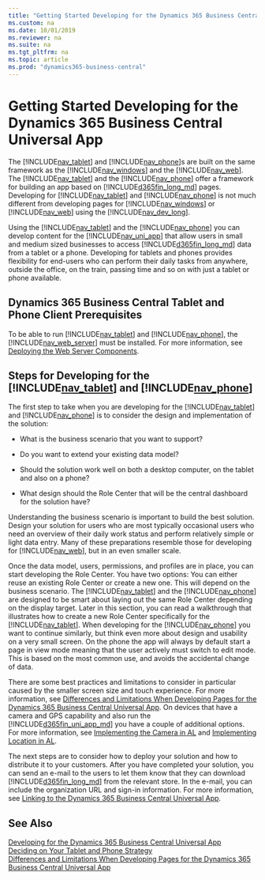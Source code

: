```yaml
---
title: "Getting Started Developing for the Dynamics 365 Business Central Universal App"
ms.custom: na
ms.date: 10/01/2019
ms.reviewer: na
ms.suite: na
ms.tgt_pltfrm: na
ms.topic: article
ms.prod: "dynamics365-business-central"
---
```

# Getting Started Developing for the Dynamics 365 Business Central Universal App
The [!INCLUDE[nav_tablet](includes/nav_tablet_md.md)] and [!INCLUDE[nav_phone](includes/nav_phone_md.md)]s are built on the same framework as the [!INCLUDE[nav_windows](includes/nav_windows_md.md)] and the [!INCLUDE[nav_web](includes/nav_web_md.md)]. The [!INCLUDE[nav_tablet](includes/nav_tablet_md.md)] and the [!INCLUDE[nav_phone](includes/nav_phone_md.md)] offer a framework for building an app based on [!INCLUDE[d365fin_long_md](includes/d365fin_long_md.md)]  pages. Developing for [!INCLUDE[nav_tablet](includes/nav_tablet_md.md)] and [!INCLUDE[nav_phone](includes/nav_phone_md.md)] is not much different from developing pages for [!INCLUDE[nav_windows](includes/nav_windows_md.md)] or [!INCLUDE[nav_web](includes/nav_web_md.md)] using the [!INCLUDE[nav_dev_long](includes/nav_dev_long_md.md)].  
  
 Using the [!INCLUDE[nav_tablet](includes/nav_tablet_md.md)] and the [!INCLUDE[nav_phone](includes/nav_phone_md.md)] you can develop content for the [!INCLUDE[nav_uni_app](includes/nav_uni_app_md.md)] that allow users in small and medium sized businesses to access [!INCLUDE[d365fin_long_md](includes/d365fin_long_md.md)]  data from a tablet or a phone. Developing for tablets and phones provides flexibility for end-users who can perform their daily tasks from anywhere, outside the office, on the train, passing time and so on with just a tablet or phone available.  
  
## Dynamics 365 Business Central Tablet and Phone Client Prerequisites  
 To be able to run [!INCLUDE[nav_tablet](includes/nav_tablet_md.md)] and [!INCLUDE[nav_phone](includes/nav_phone_md.md)], the [!INCLUDE[nav_web_server](includes/nav_web_server_md.md)] must be installed. For more information, see [Deploying the Web Server Components](../deployment/web-server-overview.md).  
  
## Steps for Developing for the [!INCLUDE[nav_tablet](includes/nav_tablet_md.md)] and [!INCLUDE[nav_phone](includes/nav_phone_md.md)]  
 The first step to take when you are developing for the [!INCLUDE[nav_tablet](includes/nav_tablet_md.md)] and [!INCLUDE[nav_phone](includes/nav_phone_md.md)] is to consider the design and implementation of the solution:  
  
-   What is the business scenario that you want to support?  
  
-   Do you want to extend your existing data model?  
  
-   Should the solution work well on both a desktop computer, on the tablet and also on a phone?  
  
-   What design should the Role Center that will be the central dashboard for the solution have?  
  
 Understanding the business scenario is important to build the best solution. Design your solution for users who are most typically occasional users who need an overview of their daily work status and perform relatively simple or light data entry. Many of these preparations resemble those for developing for [!INCLUDE[nav_web](includes/nav_web_md.md)], but in an even smaller scale. <!--For more information, see [Developing for the Dynamics 365 Business Central Web Client](Developing-for-the-Microsoft-Dynamics-NAV-Web-Client.md).-->  
  
 Once the data model, users, permissions, and profiles are in place, you can start developing the Role Center. You have two options: You can either reuse an existing Role Center or create a new one. This will depend on the business scenario. The [!INCLUDE[nav_tablet](includes/nav_tablet_md.md)] and the [!INCLUDE[nav_phone](includes/nav_phone_md.md)] are designed to be smart about laying out the same Role Center depending on the display target. Later in this section, you can read a walkthrough that illustrates how to create a new Role Center specifically for the [!INCLUDE[nav_tablet](includes/nav_tablet_md.md)]. <!--For more information, see [Walkthrough: Developing a Sales Rep Role Center for the Dynamics 365 Business Central Tablet Client](Walkthrough-Developing-a-Sales-Rep-Role-Center-for-the-Microsoft-Dynamics-NAV-Tablet-Client.md).--> When developing for the [!INCLUDE[nav_phone](includes/nav_phone_md.md)] you want to continue similarly, but think even more about design and usability on a very small screen. On the phone the app will always by default start a page in view mode meaning that the user actively must switch to edit mode. This is based on the most common use, and avoids the accidental change of data.  
  
 There are some best practices and limitations to consider in particular caused by the smaller screen size and touch experience. For more information, see [Differences and Limitations When Developing Pages for the Dynamics 365 Business Central Universal App](devenv-Differences-and-Limitations-When-Developing-Pages-for-the-Universal-App.md). On devices that have a camera and GPS capability and also run the [!INCLUDE[d365fin_uni_app_md](includes/d365fin_uni_app_md.md)] you have a couple of additional options. For more information, see [Implementing the Camera in AL](devenv-Implementing-the-Camera-in-AL.md) and [Implementing Location in AL](devenv-Implement-Location-in-AL.md).  
  
 The next steps are to consider how to deploy your solution and how to distribute it to your customers. After you have completed your solution, you can send an e-mail to the users to let them know that they can download [!INCLUDE[d365fin_long_md](includes/d365fin_long_md.md)]  from the relevant store. In the e-mail, you can include the organization URL and sign-in information. For more information, see [Linking to the Dynamics 365 Business Central Universal App](devenv-link-to-universal-app.md).  
  
## See Also  
 [Developing for the Dynamics 365 Business Central Universal App](devenv-Developing-for-the-Universal-App.md)   
 [Deciding on Your Tablet and Phone Strategy](devenv-Deciding-on-Your-Tablet-and-Phone-Strategy.md)   
 [Differences and Limitations When Developing Pages for the Dynamics 365 Business Central Universal App](devenv-Differences-and-Limitations-When-Developing-Pages-for-the-Universal-App.md)   
 <!-- [Walkthrough: Developing a Sales Rep Role Center for the Dynamics 365 Business Central Tablet Client](Walkthrough--Developing-a-Sales-Rep-Role-Center-for-the-Microsoft-Dynamics-NAV-Tablet-Client.md) -->